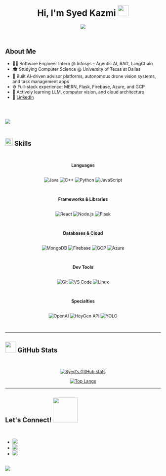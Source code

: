 <h1 align="center"><b>Hi, I'm Syed Kazmi</b> <img src="https://media.giphy.com/media/hvRJCLFzcasrR4ia7z/giphy.gif" width="35"></h1>

<p align="center">
  <a href="https://github.com/DenverCoder1/readme-typing-svg">
    <img src="https://readme-typing-svg.herokuapp.com?font=Time+New+Roman&color=cyan&size=25&center=true&vCenter=true&width=600&height=100&lines=Software+Engineer+Intern+@+Infosys;Computer+Science+Student+@+UTD;Full-Stack+Developer;AI+Builder;Lifelong+Learner;Always+Building+Something+New!&speed=60&pause=1200">
  </a>
</p>

<br>

## **About Me**

- 👨‍💻 Software Engineer Intern @ Infosys – Agentic AI, RAG, LangChain  
- 🎓 Studying Computer Science @ University of Texas at Dallas  
- 🧠 Built AI-driven advisor platforms, autonomous drone vision systems, and task management apps  
- ⚙️ Full-stack experience: MERN, Flask, Firebase, Azure, and GCP  
- 🌱 Actively learning LLM, computer vision, and cloud architecture  
- 📄 [LinkedIn](https://www.linkedin.com/in/syedkazmi14/)  

<br><br>

<img src="https://user-images.githubusercontent.com/73097560/115834477-dbab4500-a447-11eb-908a-139a6edaec5c.gif"><br><br>

## <img src="https://media2.giphy.com/media/QssGEmpkyEOhBCb7e1/giphy.gif" width="25"><b> Skills</b>
<br>

<div align="center">

**Languages**  
<br>
  
![Java](https://img.shields.io/badge/Java-%23ED8B00.svg?style=for-the-badge&logo=java&logoColor=white)
![C++](https://img.shields.io/badge/C++-%2300599C.svg?style=for-the-badge&logo=c%2B%2B&logoColor=white)
![Python](https://img.shields.io/badge/Python-%2314354C.svg?style=for-the-badge&logo=python&logoColor=white)
![JavaScript](https://img.shields.io/badge/JavaScript-%23F7DF1E.svg?style=for-the-badge&logo=javascript&logoColor=black)

<br>

**Frameworks & Libraries**  
<br>

![React](https://img.shields.io/badge/React-%2320232a.svg?style=for-the-badge&logo=react&logoColor=%2361DAFB)
![Node.js](https://img.shields.io/badge/Node.js-%23339933.svg?style=for-the-badge&logo=node.js&logoColor=white)
![Flask](https://img.shields.io/badge/Flask-%23000.svg?style=for-the-badge&logo=flask&logoColor=white)

<br>

**Databases & Cloud**  
<br>

![MongoDB](https://img.shields.io/badge/MongoDB-%2347A248.svg?style=for-the-badge&logo=mongodb&logoColor=white)
![Firebase](https://img.shields.io/badge/Firebase-%23039BE5.svg?style=for-the-badge&logo=firebase)
![GCP](https://img.shields.io/badge/Google%20Cloud-%234285F4.svg?style=for-the-badge&logo=google-cloud&logoColor=white)
![Azure](https://img.shields.io/badge/Azure-%230072C6.svg?style=for-the-badge&logo=microsoft-azure&logoColor=white)

<br>

**Dev Tools**  
<br>

![Git](https://img.shields.io/badge/Git-%23F05033.svg?style=for-the-badge&logo=git&logoColor=white)
![VS Code](https://img.shields.io/badge/VS%20Code-%23007ACC.svg?style=for-the-badge&logo=visual-studio-code&logoColor=white)
![Linux](https://img.shields.io/badge/Linux-%23FCC624.svg?style=for-the-badge&logo=linux&logoColor=black)

<br>

**Specialties**  
<br>

![OpenAI](https://img.shields.io/badge/OpenAI-%23440088.svg?style=for-the-badge&logo=openai&logoColor=white)
![HeyGen API](https://img.shields.io/badge/HeyGen-Avatar-blueviolet?style=for-the-badge)
![YOLO](https://img.shields.io/badge/YOLO-Computer%20Vision-critical?style=for-the-badge)

</div>

<br>

-----

## <img src="https://media.giphy.com/media/iY8CRBdQXODJSCERIr/giphy.gif" width="35"><b> GitHub Stats </b>
<br>

<div align="center">

[![Syed's GitHub stats](https://github-readme-stats-syed-kazmis-projects-7ceb15f0.vercel.app/api?username=syedkazmi14&include_all_commits=true&count_private=true&show_icons=true&line_height=20&title_color=7A7ADB&icon_color=2234AE&text_color=D3D3D3&bg_color=0,000000,130F40)](https://github.com/syedkazmi14/github-readme-stats)

[![Top Langs](https://github-readme-stats-syed-kazmis-projects-7ceb15f0.vercel.app/api/top-langs/?username=syedkazmi14&layout=compact&langs_count=6&title_color=7A7ADB&text_color=D3D3D3&bg_color=0,000000,130F40)](https://github.com/syedkazmi14/github-readme-stats)

</div>

-----

## <b> Let's Connect!</b> <img src="https://github.com/syedkazmi14/syedkazmi14/raw/main/assets/mdImages/handshake.gif" width="80">
<br>

<div align='left'>
  <ul>
    <li>
      <a href="https://linkedin.com/in/syedkazmi14" target="_blank">
        <img src="https://img.shields.io/badge/LinkedIn-syedkazmi14-%230077B5.svg?style=for-the-badge&logo=linkedin&logoColor=white"/>
      </a>
    </li>
    <li>
      <a href="mailto:smjkazmi14@gmail.com" target="_blank">
        <img src="https://img.shields.io/badge/Email-Click%20to%20Mail-%23EA4335.svg?style=for-the-badge&logo=gmail&logoColor=white"/>
      </a>
    </li>
    <li>
      <a href="https://syedk.dev" target="_blank">
        <img src="https://img.shields.io/badge/Portfolio-syedk.dev-%2300C4CC.svg?style=for-the-badge&logo=vercel&logoColor=white"/>
      </a>
    </li>
  </ul>
</div>

<br>
<img src="https://user-images.githubusercontent.com/73097560/115834477-dbab4500-a447-11eb-908a-139a6edaec5c.gif">
<br>
